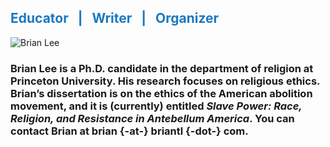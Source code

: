 <h2><span style="color:#1C78C0"> Educator &nbsp;&nbsp;|&nbsp;&nbsp; Writer &nbsp;&nbsp;|&nbsp;&nbsp; Organizer</span></h2>

![Brian Lee](briantl-host.github.io/LeeBrian02.JPG)

### Brian Lee is a Ph.D. candidate in the department of religion at Princeton University. His research focuses on religious ethics. Brian’s dissertation is on the ethics of the American abolition movement, and it is (currently) entitled _Slave Power: Race, Religion, and Resistance in Antebellum America_. You can contact Brian at brian {-at-} briantl {-dot-} com.

